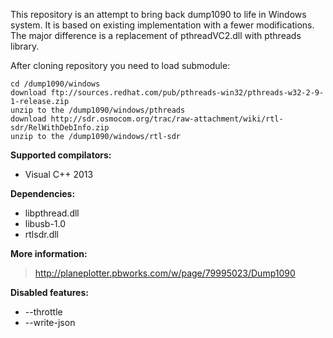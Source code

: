 This repository is an attempt to bring back dump1090 to life in Windows system. It is based on existing implementation with a fewer modifications. The major difference is a replacement of pthreadVC2.dll with pthreads library.

After cloning repository you need to load submodule:
```
cd /dump1090/windows
download ftp://sources.redhat.com/pub/pthreads-win32/pthreads-w32-2-9-1-release.zip
unzip to the /dump1090/windows/pthreads
download http://sdr.osmocom.org/trac/raw-attachment/wiki/rtl-sdr/RelWithDebInfo.zip
unzip to the /dump1090/windows/rtl-sdr
```

**Supported compilators:**
- Visual C++ 2013

**Dependencies:**
- libpthread.dll
- libusb-1.0
- rtlsdr.dll


**More information:**
> http://planeplotter.pbworks.com/w/page/79995023/Dump1090

**Disabled features:**
- --throttle
- --write-json 
